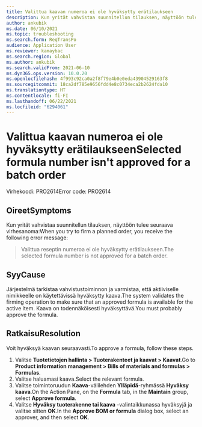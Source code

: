 ```yaml
---
title: Valittua kaavan numeroa ei ole hyväksytty erätilaukseen
description: Kun yrität vahvistaa suunnitellun tilauksen, näyttöön tulee virhesanoma, jossa todetaan, että valittua kaavan numeroa ei ole hyväksytty erätilauksen osalta.
author: ankubik
ms.date: 06/10/2021
ms.topic: troubleshooting
ms.search.form: ReqTransPo
audience: Application User
ms.reviewer: kamaybac
ms.search.region: Global
ms.author: ankubik
ms.search.validFrom: 2021-06-10
ms.dyn365.ops.version: 10.0.20
ms.openlocfilehash: 4f993c92ca0a2f8f79e4b0e0eda43904529163f8
ms.sourcegitcommit: 18ca2df785e9656fdd4e8c0734eca2b2624fda10
ms.translationtype: HT
ms.contentlocale: fi-FI
ms.lasthandoff: 06/22/2021
ms.locfileid: "6294061"
---
```

# <a name="selected-formula-number-isnt-approved-for-a-batch-order"></a><span data-ttu-id="ba044-103">Valittua kaavan numeroa ei ole hyväksytty erätilaukseen</span><span class="sxs-lookup"><span data-stu-id="ba044-103">Selected formula number isn't approved for a batch order</span></span>

<span data-ttu-id="ba044-104">Virhekoodi: PRO2614</span><span class="sxs-lookup"><span data-stu-id="ba044-104">Error code: PRO2614</span></span>

## <a name="symptoms"></a><span data-ttu-id="ba044-105">Oireet</span><span class="sxs-lookup"><span data-stu-id="ba044-105">Symptoms</span></span>

<span data-ttu-id="ba044-106">Kun yrität vahvistaa suunnitellun tilauksen, näyttöön tulee seuraava virhesanoma:</span><span class="sxs-lookup"><span data-stu-id="ba044-106">When you try to firm a planned order, you receive the following error message:</span></span>

> <span data-ttu-id="ba044-107">Valittua reseptin numeroa ei ole hyväksytty erätilaukseen.</span><span class="sxs-lookup"><span data-stu-id="ba044-107">The selected formula number is not approved for a batch order.</span></span>

## <a name="cause"></a><span data-ttu-id="ba044-108">Syy</span><span class="sxs-lookup"><span data-stu-id="ba044-108">Cause</span></span>

<span data-ttu-id="ba044-109">Järjestelmä tarkistaa vahvistustoiminnon ja varmistaa, että aktiiviselle nimikkeelle on käytettävissä hyväksytty kaava.</span><span class="sxs-lookup"><span data-stu-id="ba044-109">The system validates the firming operation to make sure that an approved formula is available for the active item.</span></span> <span data-ttu-id="ba044-110">Kaava on todennäköisesti hyväksyttävä.</span><span class="sxs-lookup"><span data-stu-id="ba044-110">You must probably approve the formula.</span></span>

## <a name="resolution"></a><span data-ttu-id="ba044-111">Ratkaisu</span><span class="sxs-lookup"><span data-stu-id="ba044-111">Resolution</span></span>

<span data-ttu-id="ba044-112">Voit hyväksyä kaavan seuraavasti.</span><span class="sxs-lookup"><span data-stu-id="ba044-112">To approve a formula, follow these steps.</span></span>

1. <span data-ttu-id="ba044-113">Valitse **Tuotetietojen hallinta \> Tuoterakenteet ja kaavat \> Kaavat**.</span><span class="sxs-lookup"><span data-stu-id="ba044-113">Go to **Product information management \> Bills of materials and formulas \> Formulas**.</span></span>
1. <span data-ttu-id="ba044-114">Valitse haluamasi kaava.</span><span class="sxs-lookup"><span data-stu-id="ba044-114">Select the relevant formula.</span></span>
1. <span data-ttu-id="ba044-115">Valitse toimintoruudun **Kaava**-välilehden **Ylläpidä**-ryhmässä **Hyväksy kaava**.</span><span class="sxs-lookup"><span data-stu-id="ba044-115">On the Action Pane, on the **Formula** tab, in the **Maintain** group, select **Approve formula**.</span></span>
1. <span data-ttu-id="ba044-116">Valitse **Hyväksy tuoterakenne tai kaava** -valintaikkunassa hyväksyjä ja valitse sitten **OK**.</span><span class="sxs-lookup"><span data-stu-id="ba044-116">In the **Approve BOM or formula** dialog box, select an approver, and then select **OK**.</span></span>
